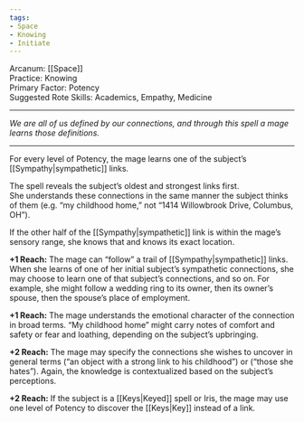 ```yaml
---
tags:
- Space
- Knowing
- Initiate
---
```


Arcanum: [[Space]]\
Practice: Knowing\
Primary Factor: Potency\
Suggested Rote Skills: Academics, Empathy, Medicine

---

_We are all of us defined by our connections, and through this spell a mage learns those definitions._

---

For every level of Potency, the mage learns one of the subject’s [[Sympathy|sympathetic]] links.

The spell reveals the subject’s oldest and strongest links first.\
She understands these connections in the same manner the subject thinks of them (e.g. “my childhood home,” not “1414 Willowbrook Drive, Columbus, OH”).

If the other half of the [[Sympathy|sympathetic]] link is within the mage’s sensory range, she knows that and knows its exact location.

**+1 Reach:** The mage can “follow” a trail of [[Sympathy|sympathetic]] links. When she learns of one of her initial subject’s sympathetic connections, she may choose to learn one of that subject’s connections, and so on. For example, she might follow a wedding ring to its owner, then its owner’s spouse, then the spouse’s place of employment.

**+1 Reach:** The mage understands the emotional character of the connection in broad terms. “My childhood home” might carry notes of comfort and safety or fear and loathing, depending on the subject’s upbringing.

**+2 Reach:** The mage may specify the connections she wishes to uncover in general terms (“an object with a strong link to his childhood”) or (“those she hates”). Again, the knowledge is contextualized based on the subject’s perceptions.

**+2 Reach:** If the subject is a [[Keys|Keyed]] spell or Iris, the mage may use one level of Potency to discover the [[Keys|Key]] instead of a link.